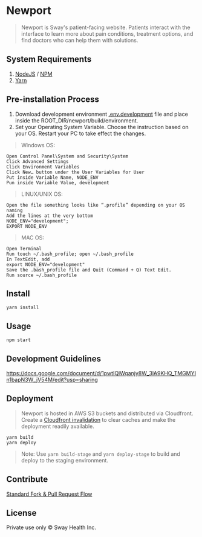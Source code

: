 # Newport

> Newport is Sway's patient-facing website. Patients interact with the interface to learn more about pain conditions, treatment options, and find doctors who can help them with solutions.

## System Requirements

1. [NodeJS](https://nodejs.org/en/) / [NPM](https://www.npmjs.com/get-npm)
2. [Yarn](https://yarnpkg.com/lang/en/docs/install/)

## Pre-installation Process

1. Download development environment [.env.development](https://drive.google.com/file/d/1zgFdr8OwYTUHEmJxnEQfSpDzd7RAlq5l/view?usp=sharing) file and place inside the ROOT_DIR/newport/build/environment.
2. Set your Operating System Variable. Choose the instruction based on your OS. Restart your PC to take effect the changes.
> Windows OS: 
```
Open Control Panel\System and Security\System
Click Advanced Settings
Click Environment Variables
Click New… button under the User Variables for User
Put inside Variable Name, NODE_ENV
Pun inside Variable Value, development
```
> LINUX/UNIX OS:
```
Open the file something looks like “.profile” depending on your OS naming
Add the lines at the very bottom 
NODE_ENV="development"; 
EXPORT NODE_ENV
```

> MAC OS:
```
Open Terminal
Run touch ~/.bash_profile; open ~/.bash_profile
In TextEdit, add
export NODE_ENV="development"
Save the .bash_profile file and Quit (Command + Q) Text Edit.
Run source ~/.bash_profile
```

## Install

```
yarn install
```

## Usage

```
npm start
```

## Development Guidelines

https://docs.google.com/document/d/1pwtIQlWqanjy8W_3lA9KHQ_TMGMYIn1bapN3W_jV54M/edit?usp=sharing

## Deployment

> Newport is hosted in AWS S3 buckets and distributed via Cloudfront. Create a [Cloudfront invalidation](https://docs.aws.amazon.com/AmazonCloudFront/latest/DeveloperGuide/Invalidation.html) to clear caches and make the deployment readily available.

```
yarn build
yarn deploy
```

> Note: Use `yarn build-stage` and `yarn deploy-stage` to build and deploy to the staging environment.

## Contribute

[Standard Fork & Pull Request Flow](https://gist.github.com/Chaser324/ce0505fbed06b947d962)

## License

Private use only © Sway Health Inc.
